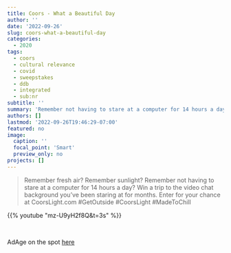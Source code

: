 ```yaml
---
title: Coors - What a Beautiful Day
author: ''
date: '2022-09-26'
slug: coors-what-a-beautiful-day
categories:
  - 2020
tags:
  - coors
  - cultural relevance
  - covid
  - sweepstakes
  - ddb
  - integrated
  - sub:nr
subtitle: ''
summary: 'Remember not having to stare at a computer for 14 hours a day?'
authors: []
lastmod: '2022-09-26T19:46:29-07:00'
featured: no
image:
  caption: ''
  focal_point: 'Smart'
  preview_only: no
projects: []
---
```


> Remember fresh air? Remember sunlight? Remember not having to stare at a computer for 14 hours a day? Win a trip to the video chat background you’ve been staring at for months. Enter for your chance at CoorsLight.com \#GetOutside \#CoorsLight \#MadeToChill

{{% youtube "mz-U9yH2f8Q&t=3s" %}}

<br>

AdAge on the spot [here](https://adage.com/creativity/work/coors-light-what-beautiful-day/2277326)
